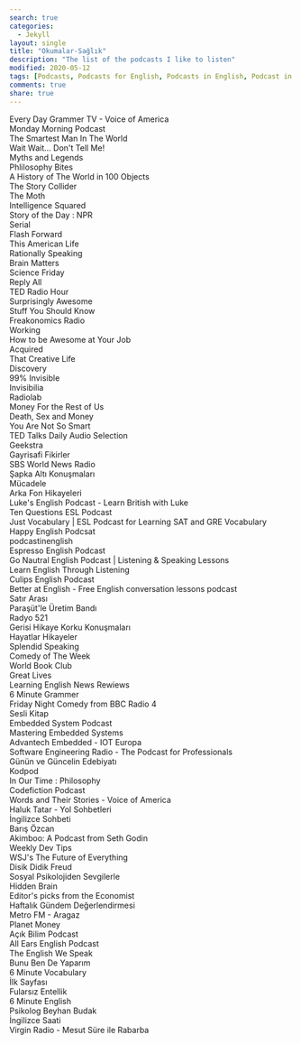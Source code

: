 ```yaml
---
search: true
categories: 
  - Jekyll
layout: single
title: "Okumalar-Sağlık"
description: "The list of the podcasts I like to listen"
modified: 2020-05-12
tags: [Podcasts, Podcasts for English, Podcasts in English, Podcast in Turkish]
comments: true
share: true
---
```


Every Day Grammer TV - Voice of America <br>
Monday Morning Podcast <br>
The Smartest Man In The World<br>
Wait Wait... Don't Tell Me!<br>
Myths and Legends<br>
Phlilosophy Bites<br>
A History of The World in 100 Objects<br>
The Story Collider<br>
The Moth<br>
Intelligence Squared<br>
Story of the Day : NPR<br>
Serial<br>
Flash Forward<br>
This American Life<br>
Rationally Speaking<br>
Brain Matters<br>
Science Friday<br>
Reply All<br>
TED Radio Hour<br>
Surprisingly Awesome<br>
Stuff You Should Know<br>
Freakonomics Radio<br>
Working<br>
How to be Awesome at Your Job<br>
Acquired<br>
That Creative Life<br>
Discovery<br>
99% Invisible<br>
Invisibilia<br>
Radiolab<br>
Money For the Rest of Us<br>
Death, Sex and Money<br>
You Are Not So Smart<br>
TED Talks Daily Audio Selection<br>
Geekstra<br>
Gayrisafi Fikirler<br>
SBS World News Radio<br>
Şapka Altı Konuşmaları<br>
Mücadele<br>
Arka Fon Hikayeleri<br>
Luke's English Podcast - Learn British with Luke<br>
Ten Questions ESL Podcast<br>
Just Vocabulary | ESL Podcast for Learning SAT and GRE Vocabulary<br>
Happy English Podcsat<br>
podcastinenglish<br>
Espresso English Podcast<br>
Go Nautral English Podcast | Listening & Speaking Lessons<br>
Learn English Through Listening <br>
Culips English Podcast<br>
Better at English - Free English conversation lessons podcast<br>
Satır Arası<br>
Paraşüt'le Üretim Bandı<br>
Radyo 521<br>
Gerisi Hikaye Korku Konuşmaları<br>
Hayatlar Hikayeler<br>
Splendid Speaking<br>
Comedy of The Week<br>
World Book Club<br>
Great Lives<br>
Learning English News Rewiews<br>
6 Minute Grammer<br>
Friday Night Comedy from BBC Radio 4<br>
Sesli Kitap<br>
Embedded System Podcast<br>
Mastering Embedded Systems<br>
Advantech Embedded - IOT Europa<br>
Software Engineering Radio - The Podcast for Professionals<br>
Günün ve Güncelin Edebiyatı<br>
Kodpod<br>
In Our Time : Philosophy<br>
Codefiction Podcast<br>
Words and Their Stories - Voice of America<br>
Haluk Tatar - Yol Sohbetleri<br>
İngilizce Sohbeti<br>
Barış Özcan<br>
Akimboo: A Podcast from Seth Godin<br>
Weekly Dev Tips<br>
WSJ's The Future of Everything<br>
Disik Didik Freud<br>
Sosyal Psikolojiden Sevgilerle<br>
Hidden Brain<br>
Editor's picks from the Economist<br>
Haftalık Gündem Değerlendirmesi<br>
Metro FM - Aragaz<br>
Planet Money<br>
Açık Bilim Podcast<br>
All Ears English Podcast<br>
The English We Speak<br>
Bunu Ben De Yaparım<br>
6 Minute Vocabulary<br>
İlk Sayfası<br>
Fularsız Entellik<br>
6 Minute English<br>
Psikolog Beyhan Budak<br>
İngilizce Saati<br>
Virgin Radio - Mesut Süre ile Rabarba<br>
